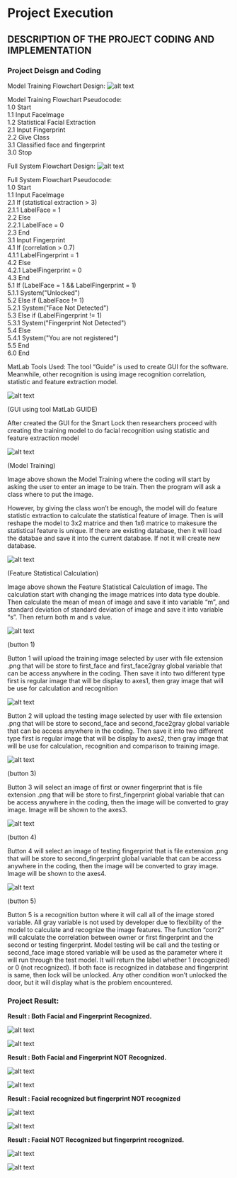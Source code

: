 # Project Execution

## **DESCRIPTION OF THE PROJECT CODING AND IMPLEMENTATION**
### **Project Deisgn and Coding**
Model Training Flowchart Design:
![alt text](https://github.com/amirulian/smartlock-with-integrated-advanced-recognition/blob/main/REPORT/img/Execution-Flowchart.jpg "Model Training" )

Model Training Flowchart Pseudocode:
<br>1.0 Start
	<br>1.1 Input FaceImage
		<br>1.2 Statistical Facial Extraction
	<br>2.1 Input Fingerprint
		<br>2.2 Give Class
	<br>3.1 Classified face and fingerprint
<br>3.0 Stop

Full System Flowchart Design:
![alt text](https://github.com/amirulian/smartlock-with-integrated-advanced-recognition/blob/main/REPORT/img/Execution-FullFlowchart.jpg "Full System Design" )

Full System Flowchart Pseudocode:
<br>1.0 Start
<br>1.1 Input FaceImage
<br>2.1 If (statistical extraction > 3)
<br>2.1.1 LabelFace = 1
<br>2.2 Else
<br>2.2.1 LabelFace = 0
<br>2.3 End
<br>3.1 Input Fingerprint
<br>4.1 If (correlation > 0.7)
<br>4.1.1 LabelFingerprint = 1
<br>4.2 Else
<br>4.2.1 LabelFingerprint = 0
<br>4.3 End
<br>5.1 If (LabelFace = 1 && LabelFingerprint = 1)
<br>5.1.1 System("Unlocked")
<br>5.2 Else if (LabelFace != 1)
<br>5.2.1 System("Face Not Detected")
<br>5.3 Else if (LabelFingerprint != 1)
<br>5.3.1 System("Fingerprint Not Detected")
<br>5.4 Else
<br>5.4.1 System("You are not registered")
<br>5.5 End
<br>6.0 End

MatLab Tools Used:
The tool “Guide” is used to create GUI for the software. Meanwhile, other recognition is using image recognition correlation, statistic and feature extraction model.

![alt text](https://github.com/amirulian/smartlock-with-integrated-advanced-recognition/blob/main/REPORT/img/Execution-Matlab.png "GUI Using Tool MatLab GUIDE" )

(GUI using tool MatLab GUIDE)

After created the GUI for the Smart Lock then researchers proceed with creating the training model to do facial recognition using statistic and feature extraction model

![alt text](https://github.com/amirulian/smartlock-with-integrated-advanced-recognition/blob/main/REPORT/img/Execution-Matlab1.png "Model Training" )

(Model Training)

<p>Image above shown the Model Training where the coding will start by asking the user to enter an image to be train. Then the program will ask a class where to put the image.</p>
<p>However, by giving the class won’t be enough, the model will do feature statistic extraction to calculate the statistical feature of image. Then is will reshape the model to 3x2 matrice and then 1x6 matrice to makesure the statistical feature is unique. If there are existing database, then it will load the databae and save it into the current database. If not it will create new database.</p>

![alt text](https://github.com/amirulian/smartlock-with-integrated-advanced-recognition/blob/main/REPORT/img/Execution-Matlab2.png "Feature Statistical Calculation" )

(Feature Statistical Calculation)

Image above shown the Feature Statistical Calculation of image. The calculation start with changing the image matrices into data type double. Then calculate the mean of mean of image and save it into variable “m”, and standard deviation of standard deviation of image and save it into variable “s”. Then return both m and s value.

![alt text](https://github.com/amirulian/smartlock-with-integrated-advanced-recognition/blob/main/REPORT/img/Execution-Matlab3.png "button 1" )

(button 1)

Button 1 will upload the training image selected by user with file extension .png that will be store to first_face and first_face2gray global variable that can be access anywhere in the coding. Then save it into two different type first is regular image that will be display to axes1, then gray image that will be use for calculation and recognition

![alt text](https://github.com/amirulian/smartlock-with-integrated-advanced-recognition/blob/main/REPORT/img/Execution-Matlab4.png "button 2" )

Button 2 will upload the testing image selected by user with file extension .png that will be store to second_face and second_face2gray global variable that can be access anywhere in the coding. Then save it into two different type first is regular image that will be display to axes2, then gray image that will be use for calculation, recognition and comparison to training image.

![alt text](https://github.com/amirulian/smartlock-with-integrated-advanced-recognition/blob/main/REPORT/img/Execution-Matlab5.png "button 3" )

(button 3)

Button 3 will select an image of first or owner fingerprint that is file extension .png that will be store to first_fingerprint global variable that can be access anywhere in the coding, then the image will be converted to gray image. Image will be shown to the axes3.

![alt text](https://github.com/amirulian/smartlock-with-integrated-advanced-recognition/blob/main/REPORT/img/Execution-Matlab6.png "button 4" )

(button 4)

Button 4 will select an image of testing fingerprint that is file extension .png that will be store to second_fingerprint global variable that can be access anywhere in the coding, then the image will be converted to gray image. Image will be shown to the axes4.

![alt text](https://github.com/amirulian/smartlock-with-integrated-advanced-recognition/blob/main/REPORT/img/Execution-Matlab7.png "button 5" )

(button 5)

Button 5 is a recognition button where it will call all of the image stored variable. All gray variable is not used by developer due to flexibility of the model to calculate and recognize the image features. The function “corr2” will calculate the correlation between owner or first fingerprint and the second or testing fingerprint. Model testing will be call and the testing or second_face image stored variable will be used as the parameter where it will run through the test model. It will return the label whether 1 (recognized) or 0 (not recognized). If both face is recognized in database and fingerprint is same, then lock will be unlocked. Any other condition won’t unlocked the door, but it will display what is the problem encountered.

### Project Result:

**Result : Both Facial and Fingerprint Recognized.**

![alt text](https://github.com/amirulian/smartlock-with-integrated-advanced-recognition/blob/main/REPORT/img/Execution-Result1.png "Result1")


![alt text](https://github.com/amirulian/smartlock-with-integrated-advanced-recognition/blob/main/REPORT/img/Execution-Result2.png "Result2")

**Result : Both Facial and Fingerprint NOT Recognized.**


![alt text](https://github.com/amirulian/smartlock-with-integrated-advanced-recognition/blob/main/REPORT/img/Execution-Result3.png "Result3")

![alt text](https://github.com/amirulian/smartlock-with-integrated-advanced-recognition/blob/main/REPORT/img/Execution-Result4.png "Result4")

**Result : Facial recognized but fingerprint NOT recognized**

![alt text](https://github.com/amirulian/smartlock-with-integrated-advanced-recognition/blob/main/REPORT/img/Execution-Result5.png "Result5")

![alt text](https://github.com/amirulian/smartlock-with-integrated-advanced-recognition/blob/main/REPORT/img/Execution-Result6.png "Result6")

**Result : Facial NOT Recognized but fingerprint recognized.**

![alt text](https://github.com/amirulian/smartlock-with-integrated-advanced-recognition/blob/main/REPORT/img/Execution-Result7.png "Result7")

![alt text](https://github.com/amirulian/smartlock-with-integrated-advanced-recognition/blob/main/REPORT/img/Execution-Result8.png "Result8")
